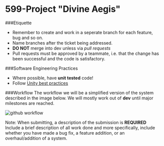 599-Project "Divine Aegis"
===========

###Etiquette
- Remember to create and work in a seperate branch for each feature, bug and so on.
- Name branches after the ticket being addressed.
- **DO NOT** merge into dev unless via *pull requests*
- Pull requests must be approved by a teammate, i.e. that the change has been successful and the code is satisfactory.

###Software Engineering Practices
- Where possible, have **unit tested** code!
- Follow [Unity best practices](http://devmag.org.za/2012/07/12/50-tips-for-working-with-unity-best-practices/)

###Workflow
The workflow we will be a simplified version of the system described in the image below. We will mostly work out of **dev** until major milestones are reached.

![github workflow](http://1.bp.blogspot.com/-ct9MmWf5gJk/U2Pe9V8A5GI/AAAAAAAAAT0/0Y-XvAb9RB8/s1600/gitflow-orig-diagram.png)

Note: When submitting, a description of the submission is **REQUIRED**
Include a brief description of all work done and more specifically, include whether you have made a bug fix, a feature addition, or an overhaul/addition of a system.

